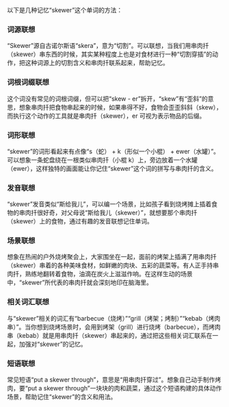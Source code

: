以下是几种记忆“skewer”这个单词的方法：

### 词源联想
“Skewer”源自古诺尔斯语“skera”，意为“切割”。可以联想，当我们用串肉扦（skewer）串东西的时候，其实某种程度上也是对食材进行一种“切割穿插”的动作，把这种词源上的切割含义和串肉扦联系起来，帮助记忆。

### 词根词缀联想
这个词没有常见的词根词缀，但可以把“skew - er”拆开，“skew”有“歪斜”的意思，想象串肉扦把食物串起来的时候，如果串得不好，食物会歪歪斜斜（skew），而执行这个动作的工具就是串肉扦（skewer），er 可视为表示物品的后缀。

### 词形联想
“skewer”的词形看起来有点像“s（蛇） + k（形似一个小棍） + ewer（水罐）”。可以想象一条蛇盘绕在一根类似串肉扦（小棍 k）上，旁边放着一个水罐（ewer），这样独特的画面能让你记住“skewer”这个词的拼写与串肉扦的含义。

### 发音联想
“skewer”发音类似“斯给我儿”，可以编一个场景，比如孩子看到烧烤摊上插着食物的串肉扦很好奇，对父母说“斯给我儿（skewer）”，就想要那个串肉扦（skewer）上的食物，通过有趣的发音联想记住单词。

### 场景联想
想象在热闹的户外烧烤聚会上，大家围坐在一起，面前的烤架上插满了用串肉扦（skewer）串着的各种美味食材，如鲜嫩的肉块、五彩的蔬菜等。有人正手持串肉扦，熟练地翻转着食物，油滴在炭火上滋滋作响。在这样生动的场景中，“skewer”所代表的串肉扦就会深刻地印在脑海里。

### 相关词汇联想
与“skewer”相关的词汇有“barbecue（烧烤）”“grill（烤架；烤制）”“kebab（烤肉串）”。当你想到烧烤场景时，会用到烤架（grill）进行烧烤（barbecue），而烤肉串（kebab）就是用串肉扦（skewer）串起来的，通过把这些相关词汇联系在一起，加强对“skewer”的记忆。

### 短语联想
常见短语“put a skewer through”，意思是“用串肉扦穿过”。想象自己动手制作烤肉，要“put a skewer through”一块块的肉和蔬菜，通过这个短语构建的具体动作场景，帮助记住“skewer”的含义和用法。 